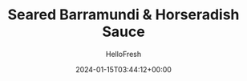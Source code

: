 ---
draft: true # Use this only for setting draft status
hidden: false # Use this to hide unwanted recipes
slug: # <post-title>
title: 'Seared Barramundi & Horseradish Sauce'
description: "When creamy horseradish sauce is involved, you know you’re in for a fun and feisty recipe. This dish is no exception: the kickin’ condiment provides the perfect contrast to flaky barramundi, crispy roasted potatoes, and a bright, apple-studded salad. If this all sounds complicated--it’s not! 30 minutes is all it takes for this dish to land on your table."
image: https://img.hellofresh.com/f_auto,fl_lossy,q_auto,w_1200/hellofresh_s3/image/seared-barramundi-and-horseradish-sauce-144551d0.jpg
date: 2024-01-15T03:44:12+00:00
author: HelloFresh

tags: ['Spicy']
categories: "main course"
cuisines: "American"
allergens: ['Milk', 'Eggs', 'Fish']

calories: 630
preptime: ['30 minutes']
cooktime: # 180 = 3 Hours | In minutes
totaltime: PT30M
servings: 2

links:
  - description: "When creamy horseradish sauce is involved, you know you’re in for a fun and feisty recipe. This dish is no exception: the kickin’ condiment provides the perfect contrast to flaky barramundi, crispy roasted potatoes, and a bright, apple-studded salad. If this all sounds complicated--it’s not! 30 minutes is all it takes for this dish to land on your table."
    website: https://www.hellofresh.com/recipes/seared-barramundi-and-horseradish-sauce-5dc0462e21adfe01326364df
    image: https://img.hellofresh.com/f_auto,fl_lossy,q_auto,w_1200/hellofresh_s3/image/seared-barramundi-and-horseradish-sauce-144551d0.jpg
 
weight: # 1 | You can add weight to some posts to override the default sorting (date descending)

comments: false # Keep False

ingredients: ['12 ounce Yukon Gold Potatoes', '1 tablespoon Fry Seasoning', '1 unit Hudson River Fruit SnapDragon Apple', '1 unit Lemon', '2 tablespoon Sour Cream', '2 tablespoon Mayonnaise', '1 teaspoon Horseradish Powder', '10 ounce Australis Barramundi', '2 ounce Mixed Greens', '4 teaspoon Vegetable Oil', '1 tablespoon Olive Oil', ' Salt', ' Pepper']

instructionTitles: ['Roast Potatoes', 'Marinate Apple', 'Make Horseradish Sauce', 'Cook Fish', 'Make Salad', 'Serve']
instructions: ['Adjust rack to top position and preheat oven to 450 degrees. Wash and dry all produce. Cut potatoes into ½-inch-thick wedges. Toss on a baking sheet with a large drizzle of oil, half the Fry Seasoning (you’ll use the rest in step 4), salt, and pepper. Roast until golden brown, 20-25 minutes.', 'While potatoes roast, halve, core, and thinly slice apple. Quarter lemon. In a large bowl, toss apple slices with juice from half the lemon. Set aside.', 'In a small bowl, combine sour cream and mayonnaise. Stir in half the horseradish powder (use all for 4 servings) and a small squeeze of lemon juice. Taste and add more lemon juice if desired. Season with salt and pepper.', 'Pat barramundi dry with paper towels. Season all over with salt and pepper. Season flesh sides with remaining Fry Seasoning. Heat a large drizzle of oil in a large pan over medium-high heat. Add barramundi skin sides down. Cook until skin is crispy, 4-5 minutes. Flip and cook until fish is opaque and cooked through, 2-3 minutes more.', 'Add mixed greens to bowl with marinated apple slices. Season with salt and pepper. Toss with a drizzle of olive oil.', 'Divide potatoes, salad, and barramundi between plates. Drizzle a small amount of horseradish sauce over fish and serve the rest on the side for dipping. Serve with any remaining lemon wedges on the side.']
---